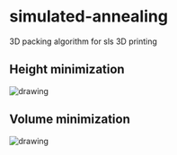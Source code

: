 # simulated-annealing

3D packing algorithm for sls 3D printing


## Height minimization

![drawing](https://i.imgur.com/NN9nz2Y.png)

## Volume minimization

![drawing](https://i.imgur.com/6DuG4Jw.png)
